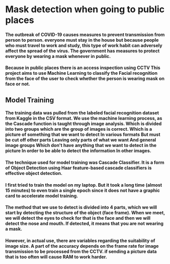 # Mask detection when going to public places
#### The outbreak of COVID-19 causes measures to prevent transmission from person to person. everyone must stay in the house but because people who must travel to work and study, this type of work habit can adversely affect the spread of the virus. The government has measures to protect everyone by wearing a mask whenever in public.
#### Because in public places there is an access inspection using CCTV This project aims to use Machine Learning to classify the Facial recognition from the face of the user to check whether the person is wearing mask on face or not.

## Model Training
#### The training data was pulled from the labeled facial recognition dataset from Kaggle in the CSV format. We use the machine learning process, as the Cascade function is taught through image analysis. Which is divided into two groups which are the group of images is correct. Which is a picture of something that we want to detect In various formats But must be cut off other parts Leaving only parts of what we want And general image groups Which don't have anything that we want to detect in the picture In order to be able to detect the information In other images.
#### The technique used for model training was Cascade Classifier. It is a form of Object Detection using Haar feature-based cascade classifiers is effective object detection.
#### I first tried to train the model on my laptop. But it took a long time (almost 15 minutes) to even train a single epoch since it does not have a graphic card to accelerate model training.
#### The method that we use to detect is divided into 4 parts, which we will start by detecting the structure of the object (face frame). When we meet, we will detect the eyes to check for that is the face and then we will detect the nose and mouth. If detected, it means that you are not wearing a mask.
#### However, in actual use, there are variables regarding the suitability of image size. A part of the accuracy depends on the frame rate for image transmission to be processed from the CCTV. if sending a picture data that is too often will cause RAM to work harder.




